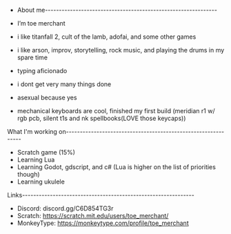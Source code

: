 - About me--------------------------------------------------------------

- I’m toe merchant
- i like titanfall 2, cult of the lamb, adofai, and some other games
- i like arson, improv, storytelling, rock music, and playing the drums in my spare time
- typing aficionado
- i dont get very many things done
- asexual because yes
- mechanical keyboards are cool, finished my first build (meridian r1 w/ rgb pcb, silent t1s and nk spellbooks(LOVE those keycaps))

What I'm working on--------------------------------------------------------------

- Scratch game (15%)
- Learning Lua 
- Learning Godot, gdscript, and c# (Lua is higher on the list of priorities though)
- Learning ukulele 

Links--------------------------------------------------------------

- Discord: discord.gg/C6D854TG3r
- Scratch: https://scratch.mit.edu/users/toe_merchant/
- MonkeyType: https://monkeytype.com/profile/toe_merchant
